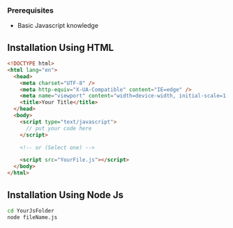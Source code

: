 ### Prerequisites

- Basic Javascript knowledge


## Installation Using HTML

```html
<!DOCTYPE html>
<html lang="en">
  <head>
    <meta charset="UTF-8" />
    <meta http-equiv="X-UA-Compatible" content="IE=edge" />
    <meta name="viewport" content="width=device-width, initial-scale=1.0" />
    <title>Your Title</title>
  </head>
  <body>
    <script type="text/javascript">
      // put your code here
    </script>

    <!-- or (Select one) --> 

    <script src="YourFile.js"></script>
  </body>
</html>

```

## Installation Using Node Js

```bash
cd YourJsFolder
node fileName.js
```

